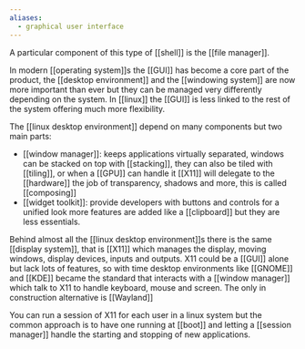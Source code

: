 ```yaml
---
aliases:
  - graphical user interface
---
```

A particular component of this type of [[shell]] is the [[file manager]].

In modern [[operating system]]s the [[GUI]] has become a core part of the product, the [[desktop environment]] and the [[windowing system]] are now more important than ever but they can be managed very differently depending on the system.
In [[linux]] the [[GUI]] is less linked to the rest of the system offering much more flexibility.

The [[linux desktop environment]] depend on many components but two main parts:
- [[window manager]]: keeps applications virtually separated, windows can be stacked on top with [[stacking]], they can also be tiled with [[tiling]], or when a [[GPU]] can handle it [[X11]] will delegate to the [[hardware]] the job of transparency, shadows and more, this is called [[composing]]
- [[widget toolkit]]: provide developers with buttons and controls for a unified look
more features are added like a [[clipboard]] but they are less essentials.

Behind almost all the [[linux desktop environment]]s there is the same [[display system]], that is [[X11]] which manages the display, moving windows, display devices, inputs and outputs. X11 could be a [[GUI]] alone but lack lots of features, so with time desktop environments like [[GNOME]] and [[KDE]] became the standard that interacts with a [[window manager]] which talk to X11 to handle keyboard, mouse and screen.
The only in construction alternative is [[Wayland]]

You can run a session of X11 for each user in a linux system but the common approach is to have one running at [[boot]] and letting a [[session manager]] handle the starting and stopping of new applications.



